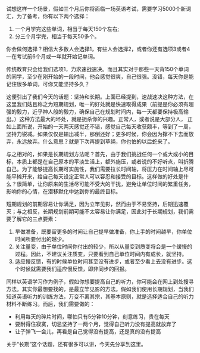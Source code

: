 试想这样一个场景，假如三个月后你将面临一场英语考试，需要学习5000个新词汇，为了备考，你有以下两个选择：

1.  一个月学完这些单词，相当于每天150个左右;
2.  分三个月学完，相当于每天50多个。

你会做何选择？相信大多数人会选择1，有些人会选择2，或者你还有选项3或者4—在考试前6个月或一年就开始记单词。

传统教育只会给我们选项1，力求速战速决。而且其实对于那些一天背150个单词的同学，至少在刚开始的一段时间，他会感觉很爽，自己很强。没错，每天你是能记住很多单词，可你又能坚持多久？

这便引出了我们今天的话题：坚持和长期。上面已经提到，速战速决这种方法，在这里我们姑且称之为短期规划，唯一的好处就是快速取得成果（前提是你必须有超强的毅力，近乎神人般的毅力，确保自己在规划时间内，每一天都要保持极高输出。）这种方法最大的坏处，就是扼杀你的兴趣。正常人，或者说是大部分人， 正如上面所说，开始的一天两天感觉还不错，感觉自己每天收获颇丰，等到了一周，坚持力锐减。如果仅仅是输出减半，那倒还好；更多时候，你会因为撑不下去而放弃，永远放弃。什么意思？就是下次再提到草绳，你也怕的以后蛇来了。

与之相对的，如果是长期规划方法呢？首先，由于我们挑战任何一个或大或小的目标，本质上都是在自己原本的平淡生活上，额外施压，或者说的不好听点，叫折腾自己。为了能够提高长期可实施性，我们需要拉长时间轴，将压力在时间轴上尽可能平摊开来，给自己每天设定正常人可以容忍和接受的目标。这样做的好处是什么？很简单，让你原来的生活尽可能不受大的干扰，避免让单位时间的繁重任务，影响你的心情，在潜移默化中达到你的最终目标。

短期规划的前期容易让你满足，因为立竿见影，然而由于不易坚持，后期迅速覆灭；与之相反，长期规划前期可能不太容易让你满足，因此对于长期规划，我们需要了解它的三点要素：

1.  早做准备，既要留更多的时间让自己提早做准备，你上手的时间越早，你单位时间所要付出的越少。
2.  关注量变，由于单位时间你付出的较少，所以从量变到质变将会是一个缓慢的过程。因此，不建议关注质变，只要看到自己单位时间内有成长，就坚持。
3.  适应慢反馈，有的时候单位时间甚至没有进步，或者至少看上去没有进步。这个时候就需要我们适应慢反馈，即非同步的回报。

同样以英语学习作为例子，假如你想要提高自己的听力，你可能会在网上到处搜寻方法。其实你最想要找的，是最立竿见影的方法。假如我们使用长期规划，当我们知道英语听力的训练方法，万变不离其宗，其基本原则，就是选择适合自己的听力材料不断练习。而后，我们需要做的：

-   利用每天的碎片时间，哪怕只有5分钟10分钟，刻意练习，贵在每天
-   要耐得住寂寞，切忌坚持了一两个月，觉得自己听力没有提高就放弃了
-   让子弹飞一会儿，再看是自己觉得没有提高，还是真的没有提高

关于“长期”这个话题，还有很多可以讲，今天先分享到这里。